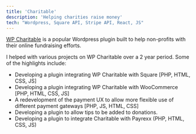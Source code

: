 ```yaml
---
title: 'Charitable'
description: 'Helping charities raise money'
tech: "Wordpress, Square API, Stripe API, React, JS"
---
```


[WP Charitable](https://www.wpcharitable.com/) is a popular Wordpress plugin built to help non-profits with their online fundraising efforts. 

I helped with various projects on WP Charitable over a 2 year period. Some of the highlights include:

* Developing a plugin integrating WP Charitable with Square [PHP, HTML, CSS, JS]
* Developing a plugin integrating WP Charitable with WooCommerce [PHP, HTML, CSS, JS]
* A redevelopment of the payment UX to allow more flexible use of different payment gateways [PHP, JS, HTML, CSS]
* Developing a plugin to allow tips to be added to donations. 
* Developing a plugin to integrate Charitable with Payrexx (PHP, HTML, CSS, JS)
